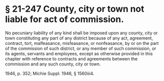 # § 21-247 County, city or town not liable for act of commission.

<p>No pecuniary liability of any kind shall be imposed upon any county, city or town constituting any part of any district because of any act, agreement, contract, tort, malfeasance, misfeasance, or nonfeasance, by or on the part of the commission of such district, or any member of such commission, or its agents, servants and employees, except as otherwise provided in this chapter with reference to contracts and agreements between the commission and any such county, city or town.</p><p>1946, p. 352; Michie Suppl. 1946, § 1560iii4.</p>